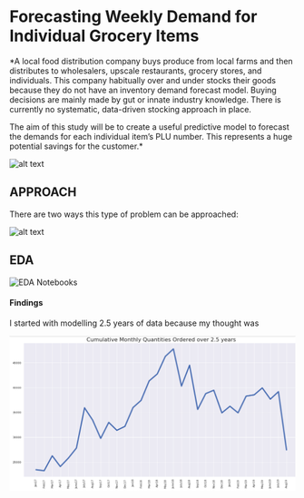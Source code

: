 # Forecasting Weekly Demand for Individual Grocery Items

*A local food distribution company buys produce from local farms and then distributes to wholesalers, upscale restaurants, grocery stores, and individuals. This company habitually over and under stocks their goods because they do not have an inventory demand forecast model. Buying decisions are mainly made by gut or innate industry knowledge. There is currently no systematic, data-driven stocking approach in place.

The aim of this study will be to create a useful predictive model to forecast the demands for each individual item’s PLU number. This represents a huge potential savings for the customer.*

![alt text](https://drive.google.com/uc?id=1bkXZU02Xc1qFyWyJXQ9RetzWmpkPkuOW)

## APPROACH

There are two ways this type of problem can be approached:

![alt text](https://drive.google.com/file/d/1xMzEQX4BSwYpZ6RK_geiq6SVtUDhuWKZ/view?usp=sharing)
## EDA
![EDA Notebooks](https://github.com/Colley-K/Time_series_forecasting/tree/master/2.%20EDA)

#### Findings
I started with modelling 2.5 years of data because my thought was


![](./readme_files/a.png)
